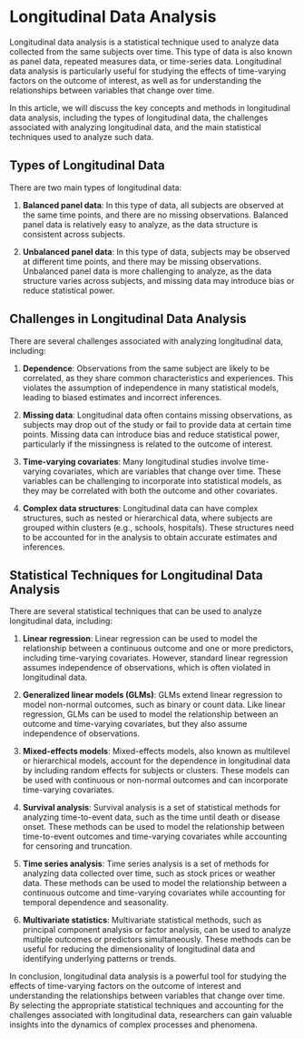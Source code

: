 # Longitudinal Data Analysis

Longitudinal data analysis is a statistical technique used to analyze data collected from the same subjects over time. This type of data is also known as panel data, repeated measures data, or time-series data. Longitudinal data analysis is particularly useful for studying the effects of time-varying factors on the outcome of interest, as well as for understanding the relationships between variables that change over time.

In this article, we will discuss the key concepts and methods in longitudinal data analysis, including the types of longitudinal data, the challenges associated with analyzing longitudinal data, and the main statistical techniques used to analyze such data.

## Types of Longitudinal Data

There are two main types of longitudinal data:

1. **Balanced panel data**: In this type of data, all subjects are observed at the same time points, and there are no missing observations. Balanced panel data is relatively easy to analyze, as the data structure is consistent across subjects.

2. **Unbalanced panel data**: In this type of data, subjects may be observed at different time points, and there may be missing observations. Unbalanced panel data is more challenging to analyze, as the data structure varies across subjects, and missing data may introduce bias or reduce statistical power.

## Challenges in Longitudinal Data Analysis

There are several challenges associated with analyzing longitudinal data, including:

1. **Dependence**: Observations from the same subject are likely to be correlated, as they share common characteristics and experiences. This violates the assumption of independence in many statistical models, leading to biased estimates and incorrect inferences.

2. **Missing data**: Longitudinal data often contains missing observations, as subjects may drop out of the study or fail to provide data at certain time points. Missing data can introduce bias and reduce statistical power, particularly if the missingness is related to the outcome of interest.

3. **Time-varying covariates**: Many longitudinal studies involve time-varying covariates, which are variables that change over time. These variables can be challenging to incorporate into statistical models, as they may be correlated with both the outcome and other covariates.

4. **Complex data structures**: Longitudinal data can have complex structures, such as nested or hierarchical data, where subjects are grouped within clusters (e.g., schools, hospitals). These structures need to be accounted for in the analysis to obtain accurate estimates and inferences.

## Statistical Techniques for Longitudinal Data Analysis

There are several statistical techniques that can be used to analyze longitudinal data, including:

1. **Linear regression**: Linear regression can be used to model the relationship between a continuous outcome and one or more predictors, including time-varying covariates. However, standard linear regression assumes independence of observations, which is often violated in longitudinal data.

2. **Generalized linear models (GLMs)**: GLMs extend linear regression to model non-normal outcomes, such as binary or count data. Like linear regression, GLMs can be used to model the relationship between an outcome and time-varying covariates, but they also assume independence of observations.

3. **Mixed-effects models**: Mixed-effects models, also known as multilevel or hierarchical models, account for the dependence in longitudinal data by including random effects for subjects or clusters. These models can be used with continuous or non-normal outcomes and can incorporate time-varying covariates.

4. **Survival analysis**: Survival analysis is a set of statistical methods for analyzing time-to-event data, such as the time until death or disease onset. These methods can be used to model the relationship between time-to-event outcomes and time-varying covariates while accounting for censoring and truncation.

5. **Time series analysis**: Time series analysis is a set of methods for analyzing data collected over time, such as stock prices or weather data. These methods can be used to model the relationship between a continuous outcome and time-varying covariates while accounting for temporal dependence and seasonality.

6. **Multivariate statistics**: Multivariate statistical methods, such as principal component analysis or factor analysis, can be used to analyze multiple outcomes or predictors simultaneously. These methods can be useful for reducing the dimensionality of longitudinal data and identifying underlying patterns or trends.

In conclusion, longitudinal data analysis is a powerful tool for studying the effects of time-varying factors on the outcome of interest and understanding the relationships between variables that change over time. By selecting the appropriate statistical techniques and accounting for the challenges associated with longitudinal data, researchers can gain valuable insights into the dynamics of complex processes and phenomena.
